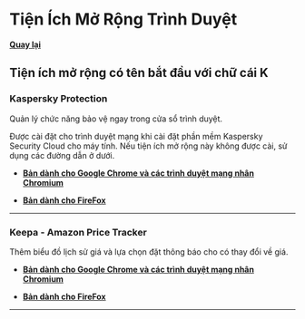 # Tiện Ích Mở Rộng Trình Duyệt

**[Quay lại](https://khangshirokuma.github.io/TienIchMoRongTrinhDuyet/)**

## Tiện ích mở rộng có tên bắt đầu với chữ cái K

### Kaspersky Protection

Quản lý chức năng bảo vệ ngay trong cửa sổ trình duyệt.

Được cài đặt cho trình duyệt mạng khi cài đặt phần mềm Kaspersky Security Cloud cho máy tính.
Nếu tiện ích mở rộng này không được cài, sử dụng các đường dẫn ở dưới.

- **[Bản dành cho Google Chrome và các trình duyệt mạng nhân Chromium](https://chromewebstore.google.com/detail/kaspersky-protection/ahkjpbeeocnddjkakilopmfdlnjdpcdm?hl=vi)**

- **[Bản dành cho FireFox](https://addons.mozilla.org/vi/firefox/addon/kaspersky-protection-2021/)**

---
### Keepa - Amazon Price Tracker

Thêm biểu đồ lịch sử giá và lựa chọn đặt thông báo cho có thay đổi về giá.

- **[Bản dành cho Google Chrome và các trình duyệt mạng nhân Chromium](https://chromewebstore.google.com/detail/keepa-amazon-price-tracke/neebplgakaahbhdphmkckjjcegoiijjo?hl=vi)**

- **[Bản dành cho FireFox](https://addons.mozilla.org/vi/firefox/addon/keepa/)**

---
